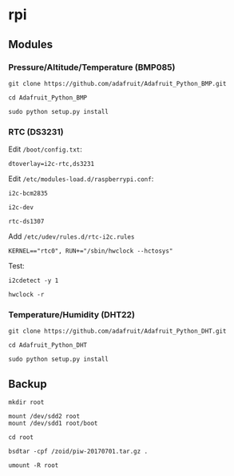 # rpi

Modules
-------

### Pressure/Altitude/Temperature (BMP085)

    git clone https://github.com/adafruit/Adafruit_Python_BMP.git
    
    cd Adafruit_Python_BMP
    
    sudo python setup.py install

### RTC (DS3231)

Edit `/boot/config.txt`:

    dtoverlay=i2c-rtc,ds3231

Edit `/etc/modules-load.d/raspberrypi.conf`:

    i2c-bcm2835
    
    i2c-dev
    
    rtc-ds1307
    
Add `/etc/udev/rules.d/rtc-i2c.rules`

    KERNEL=="rtc0", RUN+="/sbin/hwclock --hctosys"
    
Test:

    i2cdetect -y 1
    
    hwclock -r

### Temperature/Humidity (DHT22)

    git clone https://github.com/adafruit/Adafruit_Python_DHT.git
    
    cd Adafruit_Python_DHT
    
    sudo python setup.py install

Backup
------

    mkdir root

    mount /dev/sdd2 root
    mount /dev/sdd1 root/boot

    cd root

    bsdtar -cpf /zoid/piw-20170701.tar.gz .

    umount -R root
